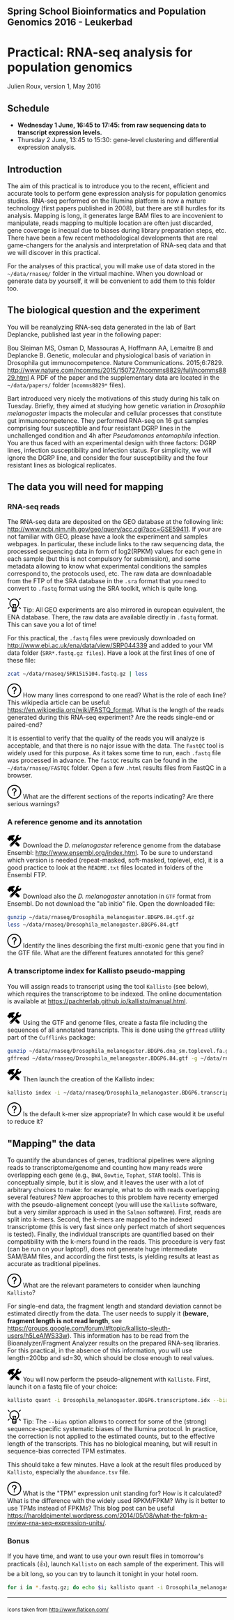 Spring School Bioinformatics and Population Genomics 2016 - Leukerbad
---------------------------------------

# Practical: RNA-seq analysis for population genomics

Julien Roux, version 1, May 2016

## Schedule
* **Wednesday 1 June, 16:45 to 17:45: from raw sequencing data to transcript expression levels.**
* Thursday 2 June, 13:45 to 15:30: gene-level clustering and differential expression analysis.

## Introduction

The aim of this practical is to introduce you to the recent, efficient and accurate tools to perform gene expression analysis for population genomics studies. RNA-seq performed on the Illumina platform is now a mature technology (first papers published in 2008), but there are still hurdles for its analysis. Mapping is long, it generates large BAM files to are incovenient to manipulate, reads mapping to multiple location are often just discarded, gene coverage is inequal due to biases during library preparation steps, etc. There have been a few recent methodological developments that are real game-changers for the analysis and interpretation of RNA-seq data and that we will discover in this practical. 

For the analyses of this practical, you will make use of data stored in the `~/data/rnaseq/` folder in the virtual machine. When you download or generate data by yourself, it will be convenient to add them to this folder too.

## The biological question and the experiment

You will be reanalyzing RNA-seq data generated in the lab of Bart Deplancke, published last year in the following paper: 

Bou Sleiman MS, Osman D, Massouras A, Hoffmann AA, Lemaitre B and Deplancke B. Genetic, molecular and physiological basis of variation in Drosophila gut immunocompetence. Nature Communications. 2015;6:7829. <http://www.nature.com/ncomms/2015/150727/ncomms8829/full/ncomms8829.html>
A PDF of the paper and the supplementary data are located in the `~/data/papers/` folder (`ncomms8829*` files). 

Bart introduced very nicely the motivations of this study during his talk on Tuesday. Briefly, they aimed at studying how genetic variation in *Drosophila melanogaster* impacts the molecular and cellular processes that constitute gut immunocompetence. They performed RNA-seq on 16 gut samples comprising four susceptible and four resistant DGRP lines in the unchallenged condition and 4h after *Pseudomonas entomophila* infection. You are thus faced with an experimental design with three factors: DGRP lines, infection susceptibility and infection status. For simplicity, we will ignore the DGRP line, and consider the four susceptibility and the four resistant lines as biological replicates.

## The data you will need for mapping

### RNA-seq reads
The RNA-seq data are deposited on the GEO database at the following link: <http://www.ncbi.nlm.nih.gov/geo/query/acc.cgi?acc=GSE59411>. If your are not familiar with GEO, please have a look the experiment and samples webpages. In particular, these include links to the raw sequencing data, the processed sequencing data in form of log2(RPKM) values for each gene in each sample (but this is not compulsory for submission), and some metadata allowing to know what experimental conditions the samples correspond to, the protocols used, etc. The raw data are downloadable from the FTP of the SRA database in the `.sra` format that you need to convert to `.fastq` format using the SRA toolkit, which is quite long.

![Tip](elemental-tip.png)
Tip: All GEO experiments are also mirrored in european equivalent, the ENA database. There, the raw data are available directly in `.fastq` format. This can save you a lot of time!

For this practical, the `.fastq` files were previously downloaded on <http://www.ebi.ac.uk/ena/data/view/SRP044339> and added to your VM data folder (`SRR*.fastq.gz files`). Have a look at the first lines of one of these file:
```sh
zcat ~/data/rnaseq/SRR1515104.fastq.gz | less
```
![Question](round-help-button.png)
How many lines correspond to one read? What is the role of each line? This wikipedia article can be useful: <https://en.wikipedia.org/wiki/FASTQ_format>. What is the length of the reads generated during this RNA-seq experiment? Are the reads single-end or paired-end?

It is essential to verify that the quality of the reads you will analyze is acceptable, and that there is no najor issue with the data. The `FastQC` tool is widely used for this purpose. As it takes some time to run, each `.fastq` file was processed in advance. The `fastQC` results can be found in the `~/data/rnaseq/FASTQC` folder. Open a few `.html` results files from FastQC in a browser. 

![Question](round-help-button.png)
What are the different sections of the reports indicating? Are there serious warnings?

### A reference genome and its annotation
![To do](wrench-and-hammer.png)
Download the *D. melanogaster* reference genome from the database Ensembl: <http://www.ensembl.org/index.html>. To be sure to understand which version is needed (repeat-masked, soft-masked, toplevel, etc), it is a good practice to look at the `README.txt` files located in folders of the Ensembl FTP.

![To do](wrench-and-hammer.png)
Download also the *D. melanogaster* annotation in `GTF` format from Ensembl. Do not download the "ab initio" file. Open the downloaded file: 
```sh
gunzip ~/data/rnaseq/Drosophila_melanogaster.BDGP6.84.gtf.gz
less ~/data/rnaseq/Drosophila_melanogaster.BDGP6.84.gtf
```
![Question](round-help-button.png)
Identify the lines describing the first multi-exonic gene that you find in the GTF file. What are the different features annotated for this gene?

### A transcriptome index for Kallisto pseudo-mapping
You will assign reads to transcript using the tool `Kallisto` (see below), which requires the transcriptome to be indexed. The online documentation is available at <https://pachterlab.github.io/kallisto/manual.html>. 

![To do](wrench-and-hammer.png)
Using the GTF and genome files, create a fasta file including the sequences of all annotated transcripts. This is done using the `gffread` utility part of the `Cufflinks` package:
```sh
gunzip ~/data/rnaseq/Drosophila_melanogaster.BDGP6.dna_sm.toplevel.fa.gz
gffread ~/data/rnaseq/Drosophila_melanogaster.BDGP6.84.gtf -g ~/data/rnaseq/Drosophila_melanogaster.BDGP6.dna_sm.toplevel.fa -w ~/data/rnaseq/Drosophila_melanogaster.BDGP6.transcriptome.fa
```

![To do](wrench-and-hammer.png)
Then launch the creation of the Kallisto index:
```sh
kallisto index -i ~/data/rnaseq/Drosophila_melanogaster.BDGP6.transcriptome.idx ~/data/rnaseq/Drosophila_melanogaster.BDGP6.transcriptome.fa
```
![Question](round-help-button.png)
Is the default k-mer size appropriate? In which case would it be useful to reduce it?

## "Mapping" the data
To quantify the abundances of genes, traditional pipelines were aligning reads to transcriptome/genome and counting how many reads were overlapping each gene (e.g., `BWA`, `Bowtie`, `Tophat`, `STAR` tools). This is conceptually simple, but it is slow, and it leaves the user with a lot of arbitrary choices to make: for example, what to do with reads overlapping several features? New approaches to this problem have recenty emerged with the pseudo-alignement concept (you will use the `Kallisto` software, but a very similar approach is used in the `Salmon` software). First, reads are split into k-mers. Second, the k-mers are mapped to the indexed transcriptome (this is very fast since only perfect match of short sequences is tested). Finally, the individual transcripts are quantified based on their compatibility with the k-mers found in the reads. This procedure is very fast (can be run on your laptop!), does not generate huge intermediate SAM/BAM files, and according the first tests, is yielding results at least as accurate as traditional pipelines.

![Question](round-help-button.png)
What are the relevant parameters to consider when launching `Kallisto`?

For single-end data, the fragment length and standard deviation cannot be estimated directly from the data. The user needs to supply it (**beware, fragment length is not read length**, see https://groups.google.com/forum/#!topic/kallisto-sleuth-users/h5LeAlWS33w). This information has to be read from the Bioanalyzer/Fragment Analyzer results on the prepared RNA-seq libraries. For this practical, in the absence of this information, you will use length=200bp and sd=30, which should be close enough to real values.

![To do](wrench-and-hammer.png)
You will now perform the pseudo-alignement with `Kallisto`. First, launch it on a fastq file of your choice:
```sh
kallisto quant -i Drosophila_melanogaster.BDGP6.transcriptome.idx --bias --single -l 200 -s 30 -o kallisto_SRRXXXXXXX SRRXXXXXXX.fastq.gz
```
![Tip](elemental-tip.png)
Tip: The `--bias` option allows to correct for some of the (strong) sequence-specific systematic biases of the Illumina protocol. In practice, the correction is not applied to the estimated counts, but to the effective length of the transcripts. This has no biological meaning, but will result in sequence-bias corrected TPM estimates.

This should take a few minutes. Have a look at the result files produced by `Kallisto`, especially the `abundance.tsv` file.

![Question](round-help-button.png)
What is the "TPM" expression unit standing for? How is it calculated? What is the difference with the widely used RPKM/FPKM? Why is it better to use TPMs instead of FPKMs? This blog post can be useful <https://haroldpimentel.wordpress.com/2014/05/08/what-the-fpkm-a-review-rna-seq-expression-units/>.

### Bonus
If you have time, and want to use your own result files in tomorrow's practicals (:thumbsup:), launch `Kallisto` on each sample of the experiment. This will be a bit long, so you can try to launch it tonight in your hotel room. 
```sh
for i in *.fastq.gz; do echo $i; kallisto quant -i Drosophila_melanogaster.BDGP6.transcriptome.idx --bias --single -l 200 -s 30 -o ${i%%.*} $i; done
```

---------------------------------------
<sub>Icons taken from http://www.flaticon.com/</sub>

<!--
## TO DO: how to implement code folding/hiding?
          easiest is probably to have 2 versions, one with code, one without
          or change file names to generic file names

* TO DO: prepare short presentation of: 
  * kallisto. Fast + accurate: game changer
  * DTU/DE/DTE. DE confounded by DTU
  * limma-voom on TPM, etc

![Question](round-help-button.png)
![Tip](elemental-tip.png)
![To do](wrench-and-hammer.png)

http://www.emoji-cheat-sheet.com/
-->